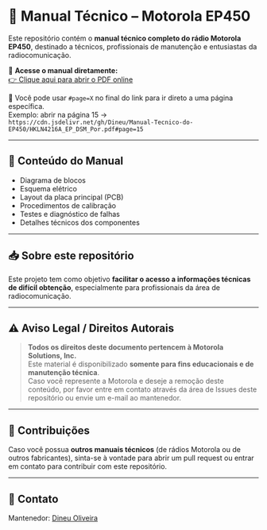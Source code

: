 # 📘 Manual Técnico – Motorola EP450

Este repositório contém o **manual técnico completo do rádio Motorola EP450**, destinado a técnicos, profissionais de manutenção e entusiastas da radiocomunicação.

📄 **Acesse o manual diretamente:**  
[👉 Clique aqui para abrir o PDF online](https://cdn.jsdelivr.net/gh/Dineu/Manual-Tecnico-do-EP450/HKLN4216A_EP_DSM_Por.pdf)

🔗 Você pode usar `#page=X` no final do link para ir direto a uma página específica.  
Exemplo: abrir na página 15 →  
`https://cdn.jsdelivr.net/gh/Dineu/Manual-Tecnico-do-EP450/HKLN4216A_EP_DSM_Por.pdf#page=15`

---

## 🧩 Conteúdo do Manual

- Diagrama de blocos  
- Esquema elétrico  
- Layout da placa principal (PCB)  
- Procedimentos de calibração  
- Testes e diagnóstico de falhas  
- Detalhes técnicos dos componentes

---

## 📥 Sobre este repositório

Este projeto tem como objetivo **facilitar o acesso a informações técnicas de difícil obtenção**, especialmente para profissionais da área de radiocomunicação.

---

## ⚠️ Aviso Legal / Direitos Autorais

> **Todos os direitos deste documento pertencem à Motorola Solutions, Inc.**  
> Este material é disponibilizado **somente para fins educacionais e de manutenção técnica**.  
> Caso você represente a Motorola e deseje a remoção deste conteúdo, por favor entre em contato através da área de Issues deste repositório ou envie um e-mail ao mantenedor.

---

## 🙌 Contribuições

Caso você possua **outros manuais técnicos** (de rádios Motorola ou de outros fabricantes), sinta-se à vontade para abrir um pull request ou entrar em contato para contribuir com este repositório.

---

## 🔗 Contato

Mantenedor: [Dineu Oliveira](mailto:dineu_oliveira@yahoo.com.br)
